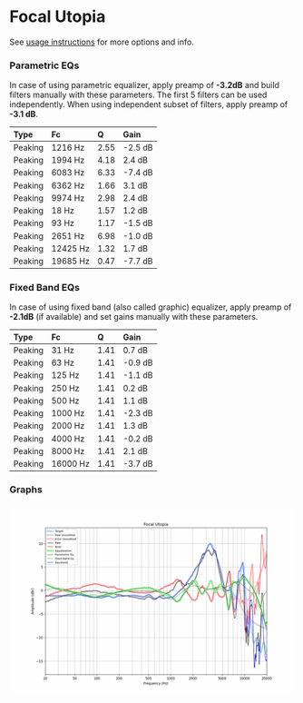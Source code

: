 # Focal Utopia
See [usage instructions](https://github.com/jaakkopasanen/AutoEq#usage) for more options and info.

### Parametric EQs
In case of using parametric equalizer, apply preamp of **-3.2dB** and build filters manually
with these parameters. The first 5 filters can be used independently.
When using independent subset of filters, apply preamp of **-3.1 dB**.

| Type    | Fc       |    Q | Gain    |
|:--------|:---------|:-----|:--------|
| Peaking | 1216 Hz  | 2.55 | -2.5 dB |
| Peaking | 1994 Hz  | 4.18 | 2.4 dB  |
| Peaking | 6083 Hz  | 6.33 | -7.4 dB |
| Peaking | 6362 Hz  | 1.66 | 3.1 dB  |
| Peaking | 9974 Hz  | 2.98 | 2.4 dB  |
| Peaking | 18 Hz    | 1.57 | 1.2 dB  |
| Peaking | 93 Hz    | 1.17 | -1.5 dB |
| Peaking | 2651 Hz  | 6.98 | -1.0 dB |
| Peaking | 12425 Hz | 1.32 | 1.7 dB  |
| Peaking | 19685 Hz | 0.47 | -7.7 dB |

### Fixed Band EQs
In case of using fixed band (also called graphic) equalizer, apply preamp of **-2.1dB**
(if available) and set gains manually with these parameters.

| Type    | Fc       |    Q | Gain    |
|:--------|:---------|:-----|:--------|
| Peaking | 31 Hz    | 1.41 | 0.7 dB  |
| Peaking | 63 Hz    | 1.41 | -0.9 dB |
| Peaking | 125 Hz   | 1.41 | -1.1 dB |
| Peaking | 250 Hz   | 1.41 | 0.2 dB  |
| Peaking | 500 Hz   | 1.41 | 1.1 dB  |
| Peaking | 1000 Hz  | 1.41 | -2.3 dB |
| Peaking | 2000 Hz  | 1.41 | 1.3 dB  |
| Peaking | 4000 Hz  | 1.41 | -0.2 dB |
| Peaking | 8000 Hz  | 1.41 | 2.1 dB  |
| Peaking | 16000 Hz | 1.41 | -3.7 dB |

### Graphs
![](./Focal%20Utopia.png)